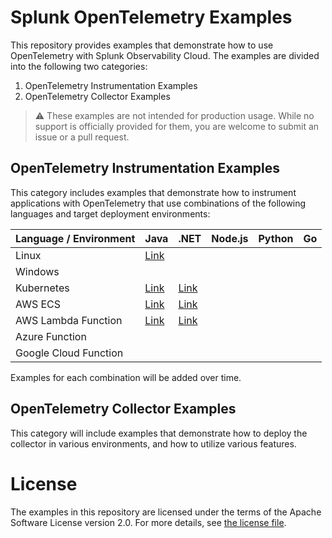 # Splunk OpenTelemetry Examples

This repository provides examples that demonstrate how to use OpenTelemetry 
with Splunk Observability Cloud. The examples are divided into the following 
two categories: 

1. OpenTelemetry Instrumentation Examples
2. OpenTelemetry Collector Examples 

> :warning: These examples are not intended for production usage. While no support is officially provided for them, you are welcome to submit an issue or a pull request. 

## OpenTelemetry Instrumentation Examples

This category includes examples that demonstrate how to instrument applications 
with OpenTelemetry that use combinations of the following languages and target
deployment environments: 

| Language / Environment | Java                                      | .NET                                        | Node.js                                     | Python | Go  |
|------------------------|-------------------------------------------|---------------------------------------------|---------------------------------------------|--------|-----|
| Linux | [Link](./instrumentation/java/linux)      |                                             |                                             | |     |
| Windows |                                           |                                             |                                             | |     |
| Kubernetes | [Link](./instrumentation/java/k8s)        | [Link](./instrumentation/dotnet/k8s)        |                                             | |     |
| AWS ECS | [Link](./instrumentation/java/aws-ecs)    | [Link](./instrumentation/dotnet/aws-ecs)    |                                             | |     |
| AWS Lambda Function | [Link](./instrumentation/java/aws-lambda) | [Link](./instrumentation/dotnet/aws-lambda) |  | |     |
| Azure Function |                                           |                                             |                                             | |     |
| Google Cloud Function |                                           |                                             |                                             | |     |

Examples for each combination will be added over time. 

## OpenTelemetry Collector Examples

This category will include examples that demonstrate how to deploy the collector 
in various environments, and how to utilize various features. 

# License

The examples in this repository are licensed under the terms of the Apache Software License version 2.0. For more details, see [the license file](./LICENSE).
